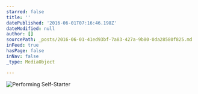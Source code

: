 ```yaml
---
starred: false
title: ''
datePublished: '2016-06-01T07:16:46.198Z'
dateModified: null
author: []
sourcePath: _posts/2016-06-01-41ed93bf-7a83-427a-9b80-0da28580f825.md
inFeed: true
hasPage: false
inNav: false
_type: MediaObject

---
```

![Performing Self-Starter](https://the-grid-user-content.s3-us-west-2.amazonaws.com/1595304f-b678-4b83-882b-d4bd83ef127a.jpg)